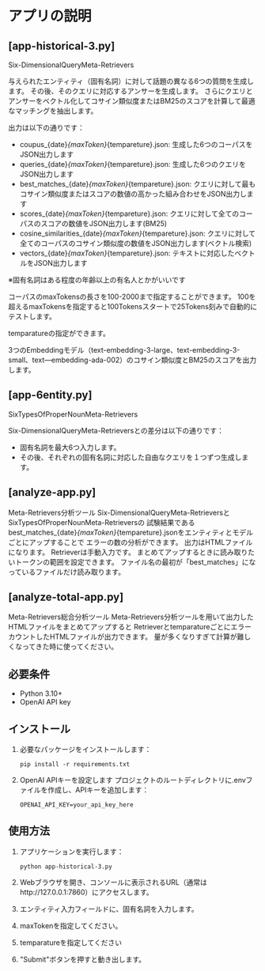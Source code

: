 # アプリの説明

## [app-historical-3.py]
Six-DimensionalQueryMeta-Retrievers

与えられたエンティティ（固有名詞）に対して話題の異なる6つの質問を生成します。
その後、そのクエリに対応するアンサーを生成します。
さらにクエリとアンサーをベクトル化してコサイン類似度またはBM25のスコアを計算して最適なマッチングを抽出します。

出力は以下の通りです：
- coupus_{date}_{maxToken}_{tempareture}.json: 生成した6つのコーパスをJSON出力します
- queries_{date}_{maxToken}_{tempareture}.json: 生成した6つのクエリをJSON出力します
- best_matches_{date}_{maxToken}_{tempareture}.json: クエリに対して最もコサイン類似度またはスコアの数値の高かった組み合わせをJSON出力します
- scores_{date}_{maxToken}_{tempareture}.json: クエリに対して全てのコーパスのスコアの数値をJSON出力します(BM25)
- cosine_similarities_{date}_{maxToken}_{tempareture}.json: クエリに対して全てのコーパスのコサイン類似度の数値をJSON出力します(ベクトル検索)
- vectors_{date}_{maxToken}_{tempareture}.json: テキストに対応したベクトルをJSON出力します

※固有名詞はある程度の年齢以上の有名人とかがいいです

コーパスのmaxTokensの長さを100-2000まで指定することができます。
100を超えるmaxTokensを指定すると100Tokensスタートで25Tokens刻みで自動的にテストします。

temparatureの指定ができます。

3つのEmbeddingモデル（text-embedding-3-large、text-embedding-3-small、text—embedding-ada-002）のコサイン類似度とBM25のスコアを出力します。

## [app-6entity.py]
SixTypesOfProperNounMeta-Retrievers

Six-DimensionalQueryMeta-Retrieversとの差分は以下の通りです：
- 固有名詞を最大6つ入力します。
- その後、それぞれの固有名詞に対応した自由なクエリを１つずつ生成します。

## [analyze-app.py]
Meta-Retrievers分析ツール
Six-DimensionalQueryMeta-RetrieversとSixTypesOfProperNounMeta-Retrieversの
試験結果であるbest_matches_{date}_{maxToken}_{tempareture}.jsonをエンティティとモデルごとにアップすることで
エラーの数の分析ができます。
出力はHTMLファイルになります。
Retrieverは手動入力です。
まとめてアップするときに読み取りたいトークンの範囲を設定できます。
ファイル名の最初が「best_matches」になっているファイルだけ読み取ります。

## [analyze-total-app.py]
Meta-Retrievers総合分析ツール
Meta-Retrievers分析ツールを用いて出力したHTMLファイルをまとめてアップすると
RetrieverとtemparatureごとにエラーカウントしたHTMLファイルが出力できます。
量が多くなりすぎて計算が難しくなってきた時に使ってください。

## 必要条件
- Python 3.10+
- OpenAI API key

## インストール
1. 必要なパッケージをインストールします：
   ```
   pip install -r requirements.txt
   ```

2. OpenAI APIキーを設定します
プロジェクトのルートディレクトリに.envファイルを作成し、APIキーを追加します：
   ```
   OPENAI_API_KEY=your_api_key_here
   ```

## 使用方法

1. アプリケーションを実行します：
   ```
   python app-historical-3.py
   ```

2. Webブラウザを開き、コンソールに表示されるURL（通常はhttp://127.0.0.1:7860）にアクセスします。

3. エンティティ入力フィールドに、固有名詞を入力します。

4. maxTokenを指定してください。

5. temparatureを指定してください

6. "Submit"ボタンを押すと動き出します。